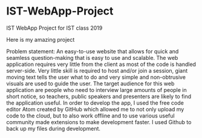 # IST-WebApp-Project
IST WebApp Project for IST class 2019

Here is my amazing project

Problem statement:
An easy-to-use website that allows for quick and seamless question-making that is easy to use and scalable. The web application requires very little from the client as most of the code is handled server-side. Very little skill is required to host and/or join a session, giant moving text tells the user what to do and very simple and non-obtrusive visuals are used to guide the user. The target audience for this web application are people who need to interview large amounts of people in short notice, so teachers, public speakers and presenters are likely to find the application useful. In order to develop the app, I used the free code editor Atom created by GitHub which allowed me to not only upload my code to the cloud, but to also work offline and to use various useful community made extensions to make development faster. I used Github to back up my files during development.
